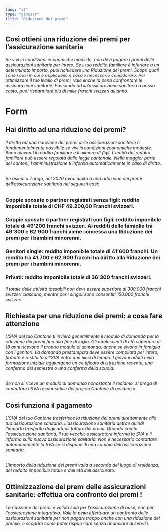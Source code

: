 ```yaml
---
lang: "it"
type: "glossar"
title: "Riduzione dei premi"
---
```


## Così ottieni una riduzione dei premi per l’assicurazione sanitaria

###### Se vivi in condizioni economiche modeste, non devi pagare i premi delle assicurazioni sanitarie per intero. Se il tuo reddito familiare è inferiore a un determinato importo, puoi richiedere una Riduzione dei premi. Scopri quali sono i casi in cui è applicabile e cosa è necessario considerare. Per ottimizzare il tuo livello di premi, vale anche la pena confrontare le assicurazioni sanitarie. Passando ad un’assicurazione sanitaria a basso costo, puoi risparmiare più di mille franchi svizzeri all'anno.

# Form

## Hai diritto ad una riduzione dei premi?

###### Il diritto ad una riduzione dei premi delle assicurazioni sanitarie è fondamentalmente possibile se vivi in condizioni economiche modeste. Sono rilevanti il reddito familiare e il numero di figli. L'entità del reddito familiare può essere regolata dalla legge cantonale. Nella maggior parte dei cantoni, l'amministrazione ti informa automaticamente in caso di diritto.

###### Se risiedi a Zurigo, nel 2020 avrai diritto a una riduzione dei premi dell’assicurazione sanitaria nei seguenti casi:

### Coppie sposate o partner registrati senza figli: reddito imponibile totale di CHF 49.200,00 Franchi svizzeri.

### Coppie sposate o partner registrati con figli: reddito imponibile totale di 49'200 franchi svizzeri. Ai redditi delle famiglie tra 49'300 e 62'900 franchi viene concessa una Riduzione dei premi per i bambini minorenni.

### Genitori single: reddito imponibile totale di 41'600 franchi. Un reddito tra 41.700 e 62.900 franchi ha diritto alla Riduzione dei premi per i bambini minorenni.

### Privati: reddito imponibile totale di 36'300 franchi svizzeri.

###### Il totale delle attività tassabili non deve essere superiore ai 300.000 franchi svizzeri ciascuno, mentre per i singoli sono consentiti 150.000 franchi svizzeri.

## Richiesta per una riduzione dei premi: a cosa fare attenzione

###### L'SVA del tuo Cantone ti invierà generalmente il modulo di domanda per la riduzione dei premi fino alla fine di luglio. Gli adolescenti di età superiore ai 18 anni ricevono il proprio modulo di domanda, anche se vivono in famiglia con i genitori. La domanda prestampata deve essere compilata per intero, firmata e restituita all'SVA entro due mesi di tempo. I giovani adulti nella formazione iniziale aggiungono un certificato di istruzione recente, una conferma del semestre o una conferma della scuola.

###### Se non si riceve un modulo di domanda nonostante il reclamo, si prega di contattare l'SVA responsabile del proprio Cantone di residenza.

## Così funziona il pagamento

###### L'SVA del tuo Cantone trasferisce la riduzione dei premi direttamente alla tua assicurazione sanitaria. L'assicurazione sanitaria detrae quindi l'importo trasferito dagli attuali fatture dei premi. Quando cambi l'assicurazione sanitaria, il tuo vecchio assicuratore informa la SVA e li informa sulla nuova assicurazione sanitaria. Non è necessario contattare autonomamente la SVA se si dispone di una cambio dell’assicurazione sanitaria.

###### L'importo della riduzione dei premi varia a seconda del luogo di residenza, del reddito imponibile totale e dell'età dell'assicurato.

## Ottimizzazione dei premi delle assicurazioni sanitarie: effettua ora confronto dei premi !

###### La riduzione dei premi è valida solo per l'assicurazione di base, non per l'assicurazione integrativa. Vale la pena effettuare un confronto delle assicurazioni sanitarie per non pagare troppo anche con una riduzione del premio, e scoprire come poter risparmiare senza rinunciare ai servizi.

